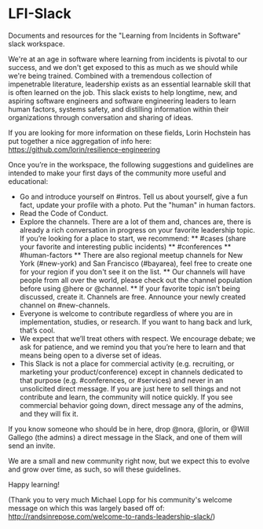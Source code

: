 # LFI-Slack
Documents and resources for the "Learning from Incidents in Software" slack workspace.

We're at an age in software where learning from incidents is pivotal to our success, and we don't get exposed to this as much as we should while we're being trained. Combined with a tremendous collection of impenetrable literature, leadership exists as an essential learnable skill that is often learned on the job. This slack exists to help longtime, new, and aspiring software engineers and software engineering leaders to learn human factors, systems safety, and distilling information within their organizations through conversation and sharing of ideas.

If you are looking for more information on these fields, Lorin Hochstein has put together a nice aggregation of info here: https://github.com/lorin/resilience-engineering

Once you’re in the workspace, the following suggestions and guidelines are intended to make your first days of the community more useful and educational:

* Go and introduce yourself on #intros. Tell us about yourself, give a fun fact, update your profile with a photo. Put the "human" in human factors.
* Read the Code of Conduct.
* Explore the channels. There are a lot of them and, chances are, there is already a rich conversation in progress on your favorite leadership topic. If you’re looking for a place to start, we recommend:
** #cases (share your favorite and interesting public incidents)
** #conferences
** #human-factors
** There are also regional meetup channels for New York (#new-york) and San Francisco (#bayarea), feel free to create one for your region if you don't see it on the list.
** Our channels will have people from all over the world, please check out the channel population before using @here or @channel.
** If your favorite topic isn’t being discussed, create it. Channels are free. Announce your newly created channel on #new-channels.
* Everyone is welcome to contribute regardless of where you are in implementation, studies, or research. If you want to hang back and lurk, that’s cool.
* We expect that we’ll treat others with respect. We encourage debate; we ask for patience, and we remind you that you’re here to learn and that means being open to a diverse set of ideas.
* This Slack is not a place for commercial activity (e.g. recruiting, or marketing your product/conference) except in channels dedicated to that purpose (e.g. #conferences, or #services) and never in an unsolicited direct message. If you are just here to sell things and not contribute and learn, the community will notice quickly. If you see commercial behavior going down, direct message any of the admins, and they will fix it.

If you know someone who should be in here, drop @nora, @lorin, or @Will Gallego (the admins) a direct message in the Slack, and one of them will send an invite.

We are a small and new community right now, but we expect this to evolve and grow over time, as such, so will these guidelines.

Happy learning!

(Thank you to very much Michael Lopp for his community's welcome message on which this was largely based off of: http://randsinrepose.com/welcome-to-rands-leadership-slack/)

